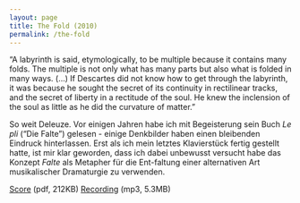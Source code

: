 ```yaml
---
layout: page
title: The Fold (2010)
permalink: /the-fold
---
```


“A labyrinth is said, etymologically, to be multiple because it contains many folds. The multiple is not only what has many parts but also what is folded in many ways. (…) If Descartes did not know how to get through the labyrinth, it was because he sought the secret of its continuity in rectilinear tracks, and the secret of liberty in a rectitude of the soul. He knew the inclension of the soul as little as he did the curvature of matter.”

So weit Deleuze. Vor einigen Jahren habe ich mit Begeisterung sein Buch *Le pli* (“Die Falte”) gelesen - einige Denkbilder haben einen bleibenden Eindruck hinterlassen. Erst als ich mein letztes Klavierstück fertig gestellt hatte, ist mir klar geworden, dass ich dabei unbewusst versucht habe das Konzept *Falte* als Metapher für die Ent-faltung einer alternativen Art musikalischer Dramaturgie zu verwenden.

[Score](https://dl.dropboxusercontent.com/u/4328598/fredrik_wallberg_selected_works/chamber_music/the%20fold2010/fredrikwallberg_THEFOLD_pianosolo.pdf) (pdf, 212KB)
[Recording](https://dl.dropboxusercontent.com/u/4328598/thefoldsimulation2.mp3) (mp3, 5.3MB)